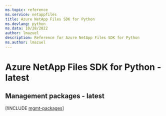 ```yaml
---
ms.topic: reference
ms.service: netappfiles
title: Azure NetApp Files SDK for Python
ms.devlang: python
ms.data: 10/28/2022
author: lmazuel
description: Reference for Azure NetApp Files SDK for Python
ms.author: lmazuel
---
```

# Azure NetApp Files SDK for Python - latest

## Management packages - latest
[!INCLUDE [mgmt-packages](netapp-files-mgmt-index.md)]